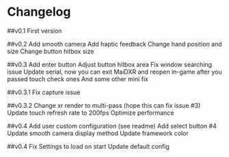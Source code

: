 # Changelog

##v0.1
First version

##v0.2
Add smooth camera
Add haptic feedback
Change hand position and size
Change button hitbox size

##v0.3
Add enter button
Adjust button hitbox area
Fix window searching issue
Update serial, now you can exit MaiDXR and reopen in-game after you passed touch check ones
And some other mini fix

##v0.3.1
Fix capture issue

##v0.3.2
Change xr render to multi-pass (hope this can fix issue #3)
Update touch refresh rate to 200fps
Optimize performance

##v0.4
Add user custom configuration (see readme)
Add select button #4
Update smooth camera display method
Update framework color

##v0.4
Fix Settings to load on start
Update default config

